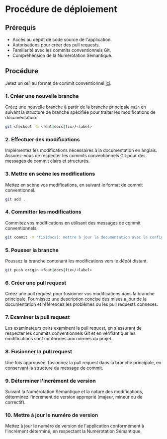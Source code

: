# Procédure de déploiement

## Prérequis
- Accès au dépôt de code source de l'application.
- Autorisations pour créer des pull requests.
- Familiarité avec les commits conventionnels Git.
- Compréhension de la Numérotation Sémantique.

## Procédure

Jetez un œil au format de commit conventionnel [ici](https://www.conventionalcommits.org/en/v1.0.0/).

### 1. Créer une nouvelle branche
Créez une nouvelle branche à partir de la branche principale `main` en suivant la structure de branche spécifiée pour traiter les modifications de documentation.

```bash
git checkout -b <feat|docs|fix>/<label>
```

### 2. Effectuer des modifications
Implémentez les modifications nécessaires à la documentation en anglais. Assurez-vous de respecter les commits conventionnels Git pour des messages de commit clairs et structurés.

### 3. Mettre en scène les modifications
Mettez en scène vos modifications, en suivant le format de commit conventionnel.

```bash
git add .
```

### 4. Committer les modifications
Commitez vos modifications en utilisant des messages de commit conventionnels.

```bash
git commit -m "fix(docs): mettre à jour la documentation avec la configuration traefik"
```

### 5. Pousser la branche
Poussez la branche contenant les modifications vers le dépôt distant.

```bash
git push origin <feat|docs|fix>/<label>
```

### 6. Créer une pull request
Créez une pull request pour fusionner vos modifications dans la branche principale. Fournissez une description concise des mises à jour de la documentation et référencez les problèmes ou les pull requests connexes.

### 7. Examiner la pull request
Les examinateurs pairs examinent la pull request, en s'assurant de respecter les commits conventionnels Git et en vérifiant que les modifications sont conformes aux normes du projet.

### 8. Fusionner la pull request
Une fois approuvée, fusionnez la pull request dans la branche principale, en conservant la structure du message de commit.

### 9. Déterminer l'incrément de version
Suivant la Numérotation Sémantique et la nature des modifications, déterminez l'incrément de version approprié (majeur, mineur ou de correctif).

### 10. Mettre à jour le numéro de version
Mettez à jour le numéro de version de l'application conformément à l'incrément déterminé, en respectant la Numérotation Sémantique.